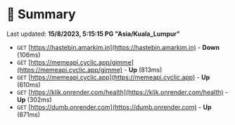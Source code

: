 # 📖 Summary
Last updated: **15/8/2023, 5:15:15 PG "Asia/Kuala_Lumpur"**

- `GET` [https://hastebin.amarkim.in](https://hastebin.amarkim.in) - **Down** (106ms)
- `GET` [https://memeapi.cyclic.app/gimme](https://memeapi.cyclic.app/gimme) - **Up** (813ms)
- `GET` [https://memeapi.cyclic.app](https://memeapi.cyclic.app) - **Up** (610ms)
- `GET` [https://klik.onrender.com/health](https://klik.onrender.com/health) - **Up** (302ms)
- `GET` [https://dumb.onrender.com](https://dumb.onrender.com) - **Up** (671ms)

